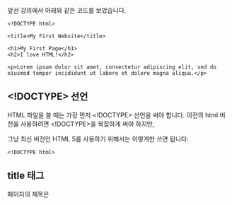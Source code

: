 앞선 강의에서 아래와 같은 코드를 보았습니다.

```
<!DOCTYPE html>

<title>My First Website</title>

<h1>My First Page</h1>
<h2>I love HTML!</h2>

<p>Lorem ipsum dolor sit amet, consectetur adipiscing elit, sed do eiusmod tempor incididunt ut labore et dolore magna aliqua.</p>
```

## <!DOCTYPE> 선언
HTML 파일을 쓸 때는 가장 먼저 <!DOCTYPE> 선언을 써야 합니다. 이전의 html 버전을 사용하려면 <!DOCTYPE>을 복잡하게 써야 하지만, 

그냥 최신 버전인 HTML 5를 사용하기 위해서는 이렇게만 쓰면 됩니다:

```
<!DOCTYPE html>
```

## title 태그
  
페이지의 제목은 <title> 태그에 써주면 됩니다. 브라우저의 탭이나 방문 기록에 나와 있는 바로 그 제목이 이 곳에 들어갑니다.

```
<title>My First Website</title>
```
  
## h1~h6 태그
  
한 페이지에 여러 개의 머리말이 있을 수 있는데요. 그 중 가장 중요한 머리말은 <h1>(heading 1), 그 다음으로 중요한 머리말은 <h2>(heading 2). 이런 식으로 <h6>(heading 6)까지 작성할 수 있습니다.

```
HTMLCSS
<h1>머리말 1</h1>
<h2>머리말 2</h2>
<h3>머리말 3</h3>
<h4>머리말 4</h4>
<h5>머리말 5</h5>
<h6>머리말 6</h6>
```

각 머리말의 크기는 나중에 마음대로 설정할 수 있지만, 따로 설정해주지 않으면 <h1>부터 순서대로 작아집니다.

<p> 태그
보통 문단은 <p>(paragraph) 태그 안에 넣습니다. 물론 직접 설정할 수도 있지만 <p> 태그 위, 아래에는 기본적으로 여백이 조금씩 있습니다.

```
<p>Lorem ipsum dolor sit amet, consectetur adipiscing elit, sed do eiusmod tempor incididunt ut labore et dolore magna aliqua.</p>
<p>Ut enim ad minim veniam, quis nostrud exercitation ullamco laboris nisi ut aliquip ex ea commodo consequat.</p>
<p>Duis aute irure dolor in reprehenderit in voluptate velit esse cillum dolore eu fugiat nulla pariatur. 
Excepteur sint occaecat cupidatat non proident, 
sunt in culpa qui officia deserunt mollit anim id est laborum.</p>
